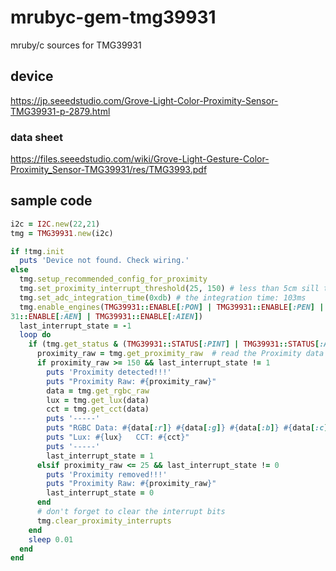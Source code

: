 # mrubyc-gem-tmg39931
mruby/c sources for TMG39931

## device
https://jp.seeedstudio.com/Grove-Light-Color-Proximity-Sensor-TMG39931-p-2879.html

### data sheet
https://files.seeedstudio.com/wiki/Grove-Light-Gesture-Color-Proximity_Sensor-TMG39931/res/TMG3993.pdf

## sample code
```ruby
i2c = I2C.new(22,21)
tmg = TMG39931.new(i2c)

if !tmg.init
  puts 'Device not found. Check wiring.'
else
  tmg.setup_recommended_config_for_proximity
  tmg.set_proximity_interrupt_threshold(25, 150) # less than 5cm sill trigger the proximity event
  tmg.set_adc_integration_time(0xdb) # the integration time: 103ms
  tmg.enable_engines(TMG39931::ENABLE[:PON] | TMG39931::ENABLE[:PEN] | TMG39931::ENABLE[:PIEN] | TMG399\
31::ENABLE[:AEN] | TMG39931::ENABLE[:AIEN])
  last_interrupt_state = -1
  loop do
    if (tmg.get_status & (TMG39931::STATUS[:PINT] | TMG39931::STATUS[:AVALID])) != 0
      proximity_raw = tmg.get_proximity_raw  # read the Proximity data will clear the status bit
      if proximity_raw >= 150 && last_interrupt_state != 1
        puts 'Proximity detected!!!'
        puts "Proximity Raw: #{proximity_raw}"
        data = tmg.get_rgbc_raw
        lux = tmg.get_lux(data)
        cct = tmg.get_cct(data)
        puts '-----'
        puts "RGBC Data: #{data[:r]} #{data[:g]} #{data[:b]} #{data[:c]}"
        puts "Lux: #{lux}   CCT: #{cct}"
        puts '-----'
        last_interrupt_state = 1
      elsif proximity_raw <= 25 && last_interrupt_state != 0
        puts 'Proximity removed!!!'
        puts "Proximity Raw: #{proximity_raw}"
        last_interrupt_state = 0
      end
      # don't forget to clear the interrupt bits
      tmg.clear_proximity_interrupts
    end
    sleep 0.01
  end
end
```
